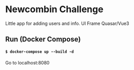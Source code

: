 # Newcombin Challenge

Little app for adding users and info. UI Frame Quasar/Vue3

## Run (Docker Compose)

  #### `$ docker-compose up --build -d`

Go to localhost:8080

